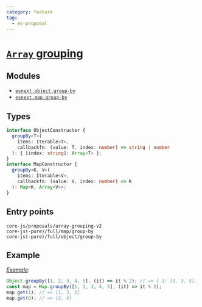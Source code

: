 ```yaml
---
category: feature
tag:
  - es-proposal
---
```


# [`Array` grouping](https://github.com/tc39/proposal-array-grouping)

## Modules

- [`esnext.object.group-by`](https://github.com/zloirock/core-js/blob/master/packages/core-js/modules/esnext.object.group-by.js)
- [`esnext.map.group-by`](https://github.com/zloirock/core-js/blob/master/packages/core-js/modules/esnext.map.group-by.js)

## Types

```ts
interface ObjectConstructor {
  groupBy<T>(
    items: Iterable<T>,
    callbackfn: (value: T, index: number) => string | number
  ): { [index: string]: Array<T> };
}
interface MapConstructor {
  groupBy<K, V>(
    items: Iterable<V>,
    callbackfn: (value: V, index: number) => K
  ): Map<K, Array<V>>;
}
```

## Entry points

```
core-js/proposals/array-grouping-v2
core-js(-pure)/full/map/group-by
core-js(-pure)/full/object/group-by
```

## Example

[_Example_](https://is.gd/3a0PbH):

```js
Object.groupBy([1, 2, 3, 4, 5], (it) => it % 2); // => { 1: [1, 3, 5], 0: [2, 4] }
const map = Map.groupBy([1, 2, 3, 4, 5], (it) => it % 2);
map.get(1); // => [1, 3, 5]
map.get(0); // => [2, 4]
```
